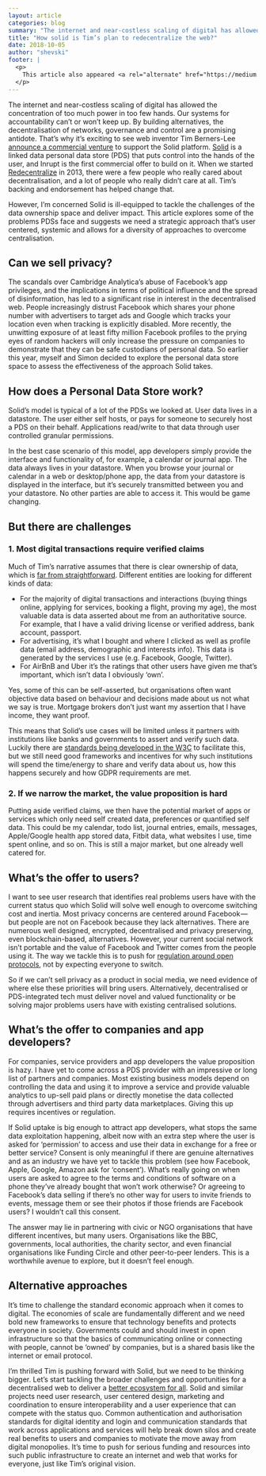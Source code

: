 ```yaml
---
layout: article
categories: blog
summary: "The internet and near-costless scaling of digital has allowed the concentration of too much power in too few hands. Our systems for accountability can’t or won’t keep up. By building alternatives, the decentralisation of networks, governance and control are a promising antidote. That’s why it’s exciting to see web inventor Tim Berners-Lee announce a commercial venture to support the Solid platform."
title: "How solid is Tim’s plan to redecentralize the web?"
date: 2018-10-05
author: "shevski"
footer: |
  <p>
    This article also appeared <a rel="alternate" href="https://medium.com/@shevski/how-solid-is-tims-plan-to-redecentralize-the-web-b163ba78e835">on medium.com</a> and <a rel="alternate" href="https://blog.p2pfoundation.net/how-solid-is-tim-berners-lees-plan-to-redecentralize-the-web/2018/10/12">on the P2P Foundation blog</a>.
  </p>
---
```


The internet and near-costless scaling of digital has allowed the concentration of too much power in too few hands. Our systems for accountability can’t or won’t keep up. By building alternatives, the decentralisation of networks, governance and control are a promising antidote. That’s why it’s exciting to see web inventor Tim Berners-Lee [announce a commercial venture](https://www.inrupt.com/blog/one-small-step-for-the-web) to support the Solid platform. [Solid](https://solid.mit.edu/) is a linked data personal data store (PDS) that puts control into the hands of the user, and Inrupt is the first commercial offer to build on it. When we started [Redecentralize](https://redecentralize.org/) in 2013, there were a few people who really cared about decentralisation, and a lot of people who really didn’t care at all. Tim’s backing and endorsement has helped change that.

However, I’m concerned Solid is ill-equipped to tackle the challenges of the data ownership space and deliver impact. This article explores some of the problems PDSs face and suggests we need a strategic approach that’s user centered, systemic and allows for a diversity of approaches to overcome centralisation.

## Can we sell privacy?

The scandals over Cambridge Analytica’s abuse of Facebook’s app privileges, and the implications in terms of political influence and the spread of disinformation, has led to a significant rise in interest in the decentralised web. People increasingly distrust Facebook which shares your phone number with advertisers to target ads and Google which tracks your location even when tracking is explicitly disabled. More recently, the unwitting exposure of at least fifty million Facebook profiles to the prying eyes of random hackers will only increase the pressure on companies to demonstrate that they can be safe custodians of personal data. So earlier this year, myself and Simon decided to explore the personal data store space to assess the effectiveness of the approach Solid takes.

## How does a Personal Data Store work?

Solid’s model is typical of a lot of the PDSs we looked at. User data lives in a datastore. The user either self hosts, or pays for someone to securely host a PDS on their behalf. Applications read/write to that data through user controlled granular permissions.

In the best case scenario of this model, app developers simply provide the interface and functionality of, for example, a calendar or journal app. The data always lives in your datastore. When you browse your journal or calendar in a web or desktop/phone app, the data from your datastore is displayed in the interface, but it’s securely transmitted between you and your datastore. No other parties are able to access it. This would be game changing.

## But there are challenges

### 1. Most digital transactions require verified claims

Much of Tim’s narrative assumes that there is clear ownership of data, which is [far from straightforward](https://theodi.org/article/how-do-we-own-data/). Different entities are looking for different kinds of data:

* For the majority of digital transactions and interactions (buying things online, applying for services, booking a flight, proving my age), the most valuable data is data asserted about me from an authoritative source. For example, that I have a valid driving license or verified address, bank account, passport.
* For advertising, it’s what I bought and where I clicked as well as profile data (email address, demographic and interests info). This data is generated by the services I use (e.g. Facebook, Google, Twitter).
* For AirBnB and Uber it’s the ratings that other users have given me that’s important, which isn’t data I obviously ‘own’.

Yes, some of this can be self-asserted, but organisations often want objective data based on behaviour and decisions made about us not what we say is true. Mortgage brokers don’t just want my assertion that I have income, they want proof.

This means that Solid’s use cases will be limited unless it partners with institutions like banks and governments to assert and verify such data. Luckily there are [standards being developed in the W3C](https://www.w3.org/2017/vc/WG/) to facilitate this, but we still need good frameworks and incentives for why such institutions will spend the time/energy to share and verify data about us, how this happens securely and how GDPR requirements are met.

### 2. If we narrow the market, the value proposition is hard

Putting aside verified claims, we then have the potential market of apps or services which only need self created data, preferences or quantified self data. This could be my calendar, todo list, journal entries, emails, messages, Apple/Google health app stored data, Fitbit data, what websites I use, time spent online, and so on. This is still a major market, but one already well catered for.

## What’s the offer to users?

I want to see user research that identifies real problems users have with the current status quo which Solid will solve well enough to overcome switching cost and inertia. Most privacy concerns are centered around Facebook — but people are not on Facebook because they lack alternatives. There are numerous well designed, encrypted, decentralised and privacy preserving, even blockchain-based, alternatives. However, your current social network isn’t portable and the value of Facebook and Twitter comes from the people using it. The way we tackle this is to push for [regulation around open protocols](https://newsocialist.org.uk/do-we-really-need-a-statebook/), not by expecting everyone to switch.

So if we can’t sell privacy as a product in social media, we need evidence of where else these priorities will bring users. Alternatively, decentralised or PDS-integrated tech must deliver novel and valued functionality or be solving major problems users have with existing centralised solutions.

## What’s the offer to companies and app developers?

For companies, service providers and app developers the value proposition is hazy. I have yet to come across a PDS provider with an impressive or long list of partners and companies. Most existing business models depend on controlling the data and using it to improve a service and provide valuable analytics to up-sell paid plans or directly monetise the data collected through advertisers and third party data marketplaces. Giving this up requires incentives or regulation.

If Solid uptake is big enough to attract app developers, what stops the same data exploitation happening, albeit now with an extra step where the user is asked for ‘permission’ to access and use their data in exchange for a free or better service? Consent is only meaningful if there are genuine alternatives and as an industry we have yet to tackle this problem (see how Facebook, Apple, Google, Amazon ask for ‘consent’). What’s really going on when users are asked to agree to the terms and conditions of software on a phone they’ve already bought that won’t work otherwise? Or agreeing to Facebook’s data selling if there’s no other way for users to invite friends to events, message them or see their photos if those friends are Facebook users? I wouldn’t call this consent.

The answer may lie in partnering with civic or NGO organisations that have different incentives, but many users. Organisations like the BBC, governments, local authorities, the charity sector, and even financial organisations like Funding Circle and other peer-to-peer lenders. This is a worthwhile avenue to explore, but it doesn’t feel enough.

## Alternative approaches

It’s time to challenge the standard economic approach when it comes to digital. The economies of scale are fundamentally different and we need bold new frameworks to ensure that technology benefits and protects everyone in society. Governments could and should invest in open infrastructure so that the basics of communicating online or connecting with people, cannot be ‘owned’ by companies, but is a shared basis like the internet or email protocol.

I’m thrilled Tim is pushing forward with Solid, but we need to be thinking bigger. Let’s start tackling the broader challenges and opportunities for a decentralised web to deliver a [better ecosystem for all](/blog/2018/08/18/theres-more-to-decentralisation-than-blockchains-and-bitcoin.html). Solid and similar projects need user research, user centered design, marketing and coordination to ensure interoperability and a user experience that can compete with the status quo. Common authentication and authorisation standards for digital identity and login and communication standards that work across applications and services will help break down silos and create real benefits to users and companies to motivate the move away from digital monopolies. It’s time to push for serious funding and resources into such public infrastructure to create an internet and web that works for everyone, just like Tim’s original vision.
